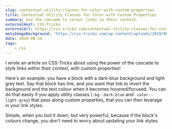 ```yaml
---
slug: contextual-utility-classes-for-color-with-custom-properties
title: Contextual Utility Classes for Color with Custom Properties
summary: Use the cascade to colour links in their context.
externalHost: CSS-Tricks
externalUrl: https://css-tricks.com/contextual-utility-classes-for-color-with-custom-properties/
metaImageBackground: 'https://css-tricks.com/wp-content/uploads/2019/08/currentColor.png'
date: 2019-08-14
tags:
    - css
---
```


I wrote an article on CSS-Tricks about using the power of the cascade to style links within their context, with custom properties!

Here's an example: you have a block with a dark-blue background and light grey text. Say that block has link, and you want that link to invert the background and the text colour when it becomes hovered/focused. You can do that easily if you apply utility classes (`.bg--dark-blue` and `.color--light-grey`) that pass along custom properties, that you can then levarage in your link styles.

Simple, when you boil it down, but very powerful, because if the block's colours change, you don't need to worry about updating your link styles.
